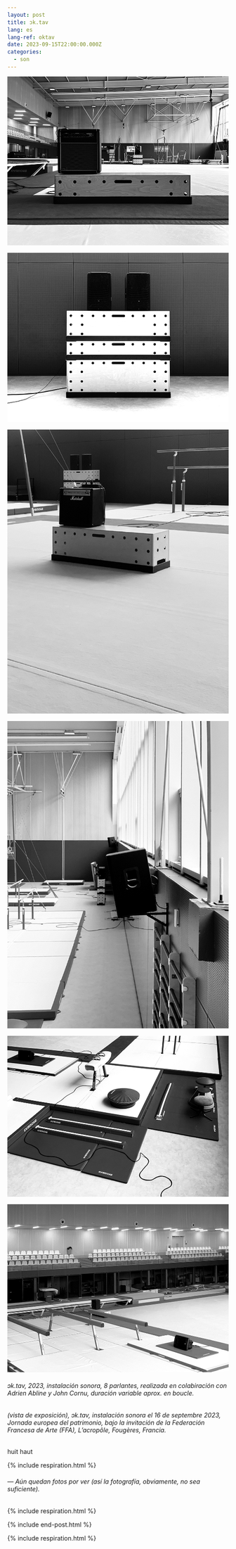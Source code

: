 ```yaml
---
layout: post
title: ɔk.tav
lang: es
lang-ref: oktav
date: 2023-09-15T22:00:00.000Z
categories:
  - son
---
```


![](/imgs/octav11_UP.jpg)

![](/imgs/octav15_UP.jpg)

![](/imgs/octav7_UP.jpg)

![](/imgs/octav1_UP.jpg)

![](/imgs/octav4_UP.jpg)

![](/imgs/octav3_UP.JPEG)

###### *ɔk.tav*, 2023, instalación sonora, 8 parlantes, realizada en colabiración con Adrien Abline y John Cornu, duración variable aprox. en boucle.

###### (vista de exposición), *ɔk.tav*, instalación sonora el 16 de septembre 2023, Jornada europea del patrimonio, bajo la invitación de la Federación Francesa de Arte (FFA), L’acropôle, Fougères, Francia.

huit haut

{% include respiration.html %}

###### — *Aún quedan fotos por ver (así la fotografía, obviamente, no sea suficiente).*

{% include respiration.html %}

{% include end-post.html %}

{% include respiration.html %}
